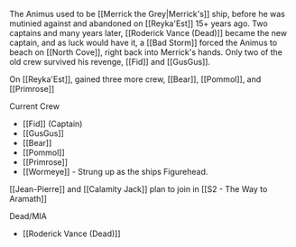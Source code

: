 The Animus used to be [[Merrick the Grey|Merrick's]] ship, before he was mutinied against and abandoned on [[Reyka'Est]] 15+ years ago. Two captains and many years later,  [[Roderick Vance (Dead)]] became the new captain, and as luck would have it, a [[Bad Storm]] forced the Animus to beach on [[North Cove]], right back into Merrick's hands.  Only two of the old crew survived his revenge, [[Fid]] and [[GusGus]].

On [[Reyka'Est]], gained three more crew, [[Bear]], [[Pommol]], and [[Primrose]]

Current Crew
- [[Fid]] (Captain)
- [[GusGus]]
- [[Bear]]
- [[Pommol]]
- [[Primrose]]
- [[Wormeye]] - Strung up as the ships Figurehead.

[[Jean-Pierre]] and [[Calamity Jack]] plan to join in [[S2 - The Way to Aramath]]

Dead/MIA
- [[Roderick Vance (Dead)]]
